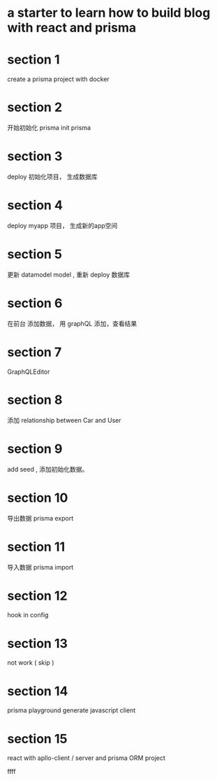 # a starter to learn how to build blog with react and prisma

# section 1 
create a prisma project with docker 

# section 2 
开始初始化 prisma
init prisma

# section 3 
deploy  初始化项目， 生成数据库

# section 4
deploy myapp  项目， 生成新的app空间

# section 5
更新 datamodel model , 重新 deploy 数据库

# section 6
在前台 添加数据， 用 graphQL 添加，查看结果

# section 7
GraphQLEditor

# section 8 
添加 relationship between Car and User

# section 9 
add seed , 添加初始化数据。

# section 10
导出数据 prisma export

# section 11 
导入数据 prisma import

# section 12
hook in config

# section 13 
not work ( skip )

# section 14
prisma playground
generate javascript client 

# section 15
react with apllo-client / server and prisma ORM project

ffff